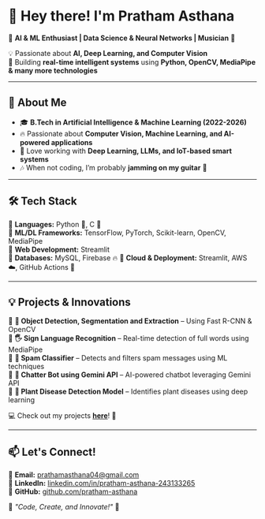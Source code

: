 # 👋 Hey there! I'm Pratham Asthana  

🚀 **AI & ML Enthusiast | Data Science & Neural Networks | Musician** 🎸  

💡 Passionate about **AI, Deep Learning, and Computer Vision**  
🎯 Building **real-time intelligent systems** using **Python, OpenCV, MediaPipe & many more technologies**  

---

## 🚀 About Me  

- 🎓 **B.Tech in Artificial Intelligence & Machine Learning (2022-2026)**  
- 🔥 Passionate about **Computer Vision, Machine Learning, and AI-powered applications**  
- 🤖 Love working with **Deep Learning, LLMs, and IoT-based smart systems**  
- 🎶 When not coding, I’m probably **jamming on my guitar** 🎸  

---

## 🛠️ Tech Stack  

🔹 **Languages:** Python 🐍, C 🚀  
🔹 **ML/DL Frameworks:** TensorFlow, PyTorch, Scikit-learn, OpenCV, MediaPipe  
🔹 **Web Development:** Streamlit  
🔹 **Databases:** MySQL, Firebase 🔥
🔹 **Cloud & Deployment:** Streamlit, AWS ☁️, GitHub Actions 🚀  

---

## 💡 Projects & Innovations  

🔹 **🎯 Object Detection, Segmentation and Extraction** – Using Fast R-CNN & OpenCV    
🔹 **🖐️ Sign Language Recognition** – Real-time detection of full words using MediaPipe  
🔹 **📩 Spam Classifier** – Detects and filters spam messages using ML techniques  
🔹 **💬 Chatter Bot using Gemini API** – AI-powered chatbot leveraging Gemini API  
🔹 **🌿 Plant Disease Detection Model** – Identifies plant diseases using deep learning  
 

💻 Check out my projects **[here](https://github.com/pratham-asthana?tab=repositories)**! 🚀  

---

## 📫 Let's Connect!  

🔹 **Email:** [prathamasthana04@gmail.com](mailto:prathamasthana04@gmail.com)  
🔹 **LinkedIn:** [linkedin.com/in/pratham-asthana-243133265](https://linkedin.com/in/pratham-asthana-243133265)  
🔹 **GitHub:** [github.com/pratham-asthana](https://github.com/pratham-asthana)  

🌟 _"Code, Create, and Innovate!"_ 🚀  
